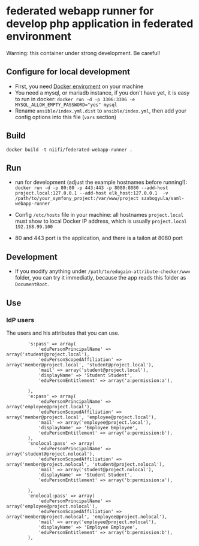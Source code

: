 # federated webapp runner for develop php application in federated environment

Warning: this container under strong development. Be careful!

## Configure for local development
* First, you need [Docker enviroment](https://docker.com/toolbox) on your machine
* You need a mysql, or mariadb instance, if you don't have yet, it is easy to run in docker: `docker run -d -p 3306:3306 -e MYSQL_ALLOW_EMPTY_PASSWORD="yes" mysql`
* Rename `ansible/index.yml.dist` to `ansible/index.yml`, then add your config options into this file (`vars` section)


## Build
`docker build -t niifi/federated-webapp-runner .`

## Run
* run for development (adjust the example hostnames before running!): `docker run -d -p 80:80 -p 443:443 -p 8080:8080 --add-host project.local:127.0.0.1 --add-host elk_host:127.0.0.1 
 -v /path/to/your_symfony_project:/var/www/project szabogyula/saml-webapp-runner
 `
 * Config `/etc/hosts` file in your machine: all hostnames `project.local` must show to local Docker IP address, which is usually `project.local 192.168.99.100`
 
* 80 and 443 port is the application, and there is a tailon at 8080 port
 
## Development
* If you modify anything under `/path/to/edugain-attribute-checker/www` folder, you can try it immediatly, because the app reads this folder as `DocumentRoot`.

## Use

### IdP users

The users and his attributes that you can use.

```
        's:pass' => array(
            'eduPersonPrincipalName' => array('student@project.local'),
            'eduPersonScopedAffiliation' => array('member@project.local', 'student@project.local'),
            'mail' => array('student@project.local'),
            'displayName' => 'Student Student',
            'eduPersonEntitlement' => array('a:permission:a'),

        ),
        'e:pass' => array(
            'eduPersonPrincipalName' => array('employee@project.local'),
            'eduPersonScopedAffiliation' => array('member@project.local', 'employee@project.local'),
            'mail' => array('employee@project.local'),
            'displayName' => 'Employee Employee',
            'eduPersonEntitlement' => array('a:permission:b'),
        ),
        'snolocal:pass' => array(
            'eduPersonPrincipalName' => array('student@project.nolocal'),
            'eduPersonScopedAffiliation' => array('member@project.nolocal', 'student@project.nolocal'),
            'mail' => array('student@project.nolocal'),
            'displayName' => 'Student Student',
            'eduPersonEntitlement' => array('b:permission:a'),

        ),
        'enolocal:pass' => array(
            'eduPersonPrincipalName' => array('employee@project.nolocal'),
            'eduPersonScopedAffiliation' => array('member@project.nolocal', 'employee@project.nolocal'),
            'mail' => array('employee@project.nolocal'),
            'displayName' => 'Employee Employee',
            'eduPersonEntitlement' => array('b:permission:b'),
        ),
```

